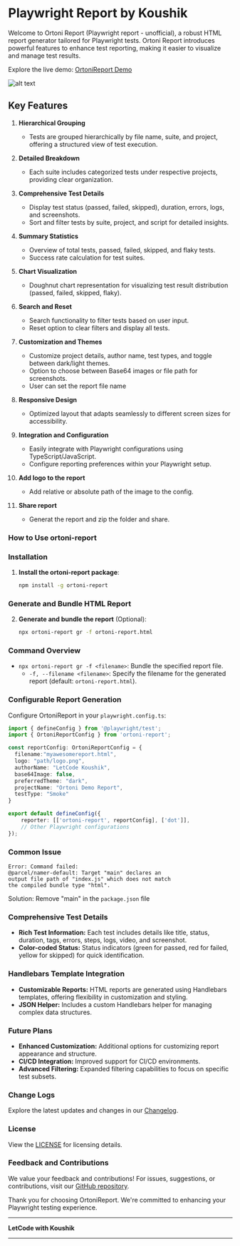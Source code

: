 # Playwright Report by Koushik

Welcome to Ortoni Report (Playwright report - unofficial), a robust HTML report generator tailored for Playwright tests. Ortoni Report introduces powerful features to enhance test reporting, making it easier to visualize and manage test results.

Explore the live demo: [OrtoniReport Demo](https://ortoni.netlify.app/)

![alt text](Ortoni-Report.png)

## Key Features

1. **Hierarchical Grouping**
   - Tests are grouped hierarchically by file name, suite, and project, offering a structured view of test execution.

2. **Detailed Breakdown**
   - Each suite includes categorized tests under respective projects, providing clear organization.

3. **Comprehensive Test Details**
   - Display test status (passed, failed, skipped), duration, errors, logs, and screenshots.
   - Sort and filter tests by suite, project, and script for detailed insights.

4. **Summary Statistics**
   - Overview of total tests, passed, failed, skipped, and flaky tests.
   - Success rate calculation for test suites.

5. **Chart Visualization**
   - Doughnut chart representation for visualizing test result distribution (passed, failed, skipped, flaky).

6. **Search and Reset**
   - Search functionality to filter tests based on user input.
   - Reset option to clear filters and display all tests.

7. **Customization and Themes**
   - Customize project details, author name, test types, and toggle between dark/light themes.
   - Option to choose between Base64 images or file path for screenshots.
   - User can set the report file name

8. **Responsive Design**
   - Optimized layout that adapts seamlessly to different screen sizes for accessibility.

9. **Integration and Configuration**
   - Easily integrate with Playwright configurations using TypeScript/JavaScript.
   - Configure reporting preferences within your Playwright setup.
   
10. **Add logo to the report**
      - Add relative or absolute path of the image to the config.

11. **Share report**
      - Generat the report and zip the folder and share.   


### How to Use ortoni-report

### Installation

1. **Install the ortoni-report package**:

    ```sh
    npm install -g ortoni-report
    ```

### Generate and Bundle HTML Report

2. **Generate and bundle the report** (Optional):

    ```sh
    npx ortoni-report gr -f ortoni-report.html
    ```

### Command Overview

- `npx ortoni-report gr -f <filename>`: Bundle the specified report file.
  - `-f, --filename <filename>`: Specify the filename for the generated report (default: `ortoni-report.html`).   

### Configurable Report Generation

Configure OrtoniReport in your `playwright.config.ts`:

```typescript
import { defineConfig } from '@playwright/test';
import { OrtoniReportConfig } from 'ortoni-report';

const reportConfig: OrtoniReportConfig = {
  filename:"myawesomereport.html",
  logo: "path/logo.png",
  authorName: "LetCode Koushik",
  base64Image: false,
  preferredTheme: "dark",
  projectName: "Ortoni Demo Report",
  testType: "Smoke"
}

export default defineConfig({
    reporter: [['ortoni-report', reportConfig], ['dot']],
    // Other Playwright configurations
});
```

### Common Issue
```
Error: Command failed:
@parcel/namer-default: Target "main" declares an     
output file path of "index.js" which does not match  
the compiled bundle type "html".
```
Solution:
Remove "main" in the ```package.json``` file

### Comprehensive Test Details

- **Rich Test Information:** Each test includes details like title, status, duration, tags, errors, steps, logs, video, and screenshot.
- **Color-coded Status:** Status indicators (green for passed, red for failed, yellow for skipped) for quick identification.

### Handlebars Template Integration

- **Customizable Reports:** HTML reports are generated using Handlebars templates, offering flexibility in customization and styling.
- **JSON Helper:** Includes a custom Handlebars helper for managing complex data structures.

### Future Plans

- **Enhanced Customization:** Additional options for customizing report appearance and structure.
- **CI/CD Integration:** Improved support for CI/CD environments.
- **Advanced Filtering:** Expanded filtering capabilities to focus on specific test subsets.

### Change Logs

Explore the latest updates and changes in our [Changelog](https://github.com/ortoniKC/ortoni-report/blob/main/changelog.md).

### License

View the [LICENSE](https://github.com/ortoniKC/ortoni-report/blob/main/LICENSE.md) for licensing details.

### Feedback and Contributions

We value your feedback and contributions! For issues, suggestions, or contributions, visit our [GitHub repository](https://github.com/ortoniKC/ortoni-report).

Thank you for choosing OrtoniReport. We're committed to enhancing your Playwright testing experience.

---

**LetCode with Koushik**

---